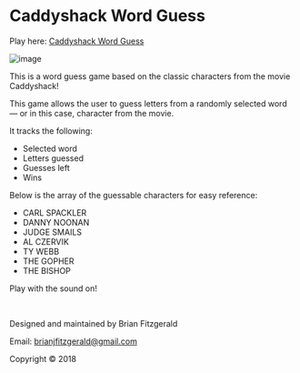 # Caddyshack Word Guess

Play here: [Caddyshack Word Guess](https://brijamfitz.github.io/Caddyshack-Word-Guess/)

![image](assets/images/screenshot-wordguess.png)

This is a word guess game based on the classic characters from the movie Caddyshack!

This game allows the user to guess letters from a randomly selected word &mdash; or in this case, character from the movie.

It tracks the following:
* Selected word
* Letters guessed
* Guesses left
* Wins

Below is the array of the guessable characters for easy reference:

* CARL SPACKLER
* DANNY NOONAN
* JUDGE SMAILS
* AL CZERVIK
* TY WEBB
* THE GOPHER
* THE BISHOP

Play with the sound on!

&nbsp;

Designed and maintained by Brian Fitzgerald

Email: brianjfitzgerald@gmail.com

Copyright &#169; 2018
